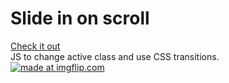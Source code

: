 <h1>Slide in on scroll </h1>
<a href = "https://rawgit.com/sstroink/JavaScript-Fun-Stuff/master/13%20-%20Slide%20in%20on%20Scroll/index.html">Check it out </a>
</br>
JS to change active class and use CSS transitions. </br>
<a href="https://imgflip.com/gif/246cj0"><img src="https://i.imgflip.com/246cj0.gif" title="made at imgflip.com"/></a>                                                                                                          
                                                                                                                
                                                                                                       
                                                                                                            
